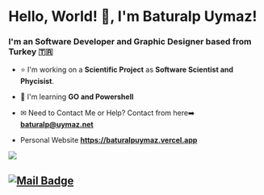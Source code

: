 # Hello, World! 👋, I'm **Baturalp Uymaz**!

### I'm an Software Developer and Graphic Designer based from Turkey 🇹🇷

- ⭐ I'm working on a **Scientific Project** as **Software Scientist and Phycisist**.

- 🌱 I'm learning **GO and Powershell**

- ✉ Need to Contact Me or Help? Contact from here➡️ **baturalp@uymaz.net**
- Personal Website **https://baturalpuymaz.vercel.app**
<p>
<img align='top' src="https://github-readme-stats.vercel.app/api?username=baturalpuymaz&show_icons=true&theme=radical"">

[![Mail Badge](https://img.shields.io/badge/-baturalp@uymaz.net-black?style=for-the-badge&logo=gmail)](mailto:baturalpuymaz.net)
---
